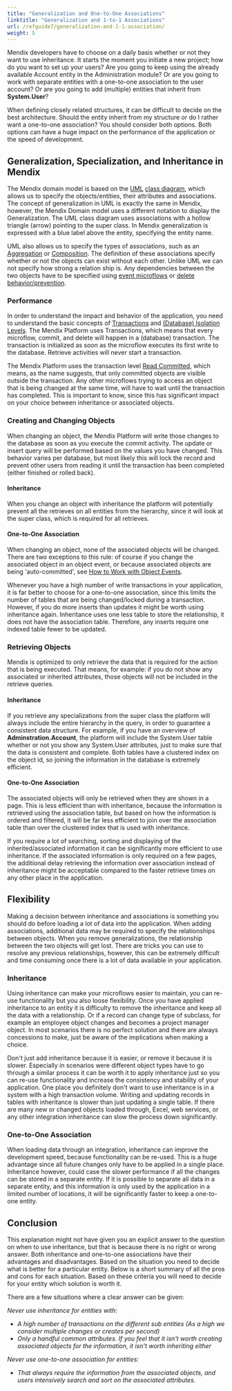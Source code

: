 ```yaml
---
title: "Generalization and One-to-One Associations"
linktitle: "Generalization and 1-to-1 Associations"
url: /refguide7/generalization-and-1-1-association/
weight: 5
---
```

Mendix developers have to choose on a daily basis whether or not they want to use inheritance. It starts the moment you initiate a new project; how do you want to set up your users? Are you going to keep using the already available Account entity in the Administration module? Or are you going to work with separate entities with a one-to-one association to the user account? Or are you going to add (multiple) entities that inherit from **System.User**?

When defining closely related structures, it can be difficult to decide on the best architecture. Should the entity inherit from my structure or do I rather want a one-to-one association? You should consider both options. Both options can have a huge impact on the performance of the application or the speed of development.

## Generalization, Specialization, and Inheritance in Mendix

The Mendix domain model is based on the [UML](https://en.wikipedia.org/wiki/Unified_Modeling_Language) [class diagram](https://en.wikipedia.org/wiki/Class_diagram), which allows us to specify the objects/entities, their attributes and associations. The concept of generalization in UML is exactly the same in Mendix, however, the Mendix Domain model uses a different notation to display the Generalization. The UML class diagram uses associations with a hollow triangle (arrow) pointing to the super class. In Mendix generalization is expressed with a blue label above the entity, specifying the entity name.

UML also allows us to specify the types of associations, such as an [Aggregation](https://en.wikipedia.org/wiki/Aggregation_(object-oriented_programming)) or [Composition](https://en.wikipedia.org/wiki/Object_composition). The definition of these associations specify whether or not the objects can exist without each other. Unlike UML we can not specify how strong a relation ship is. Any dependencies between the two objects have to be specified using [event microflows](/refguide7/event-handlers/) or [delete behavior/prevention](/refguide7/associations/).

### Performance

In order to understand the impact and behavior of the application, you need to understand the basic concepts of [Transactions](https://en.wikipedia.org/wiki/Database_transaction) and [(Database) Isolation Levels](https://en.wikipedia.org/wiki/Isolation_(database_systems)#Read_committed). The Mendix Platform uses Transactions, which means that every microflow, commit, and delete will happen in a (database) transaction. The transaction is initialized as soon as the microflow executes its first write to the database. Retrieve activities will never start a transaction.

The Mendix Platform uses the transaction level [Read Committed](https://en.wikipedia.org/wiki/Isolation_(database_systems)#Read_committed), which means, as the name suggests, that only committed objects are visible outside the transaction. Any other microflows trying to access an object that is being changed at the same time, will have to wait until the transaction has completed. This is important to know, since this has significant impact on your choice between inheritance or associated objects.

### Creating and Changing Objects

When changing an object, the Mendix Platform will write those changes to the database as soon as you execute the commit activity. The update or insert query will be performed based on the values you have changed. This behavior varies per database, but most likely this will lock the record and prevent other users from reading it until the transaction has been completed (either finished or rolled back).

#### Inheritance

When you change an object with inheritance the platform will potentially prevent all the retrieves on all entities from the hierarchy, since it will look at the super class, which is required for all retrieves.

#### One-to-One Association

When changing an object, none of the associated objects will be changed. There are two exceptions to this rule: of course if you change the associated object in an object event, or because associated objects are being 'auto-committed', see [How to Work with Object Events](/howto7/data-models/working-with-object-events/).

Whenever you have a high number of write transactions in your application, it is far better to choose for a one-to-one association, since this limits the number of tables that are being changed/locked during a transaction. However, if you do more inserts than updates it might be worth using inheritance again. Inheritance uses one less table to store the relationship, it does not have the association table. Therefore, any inserts require one indexed table fewer to be updated.

### Retrieving Objects

Mendix is optimized to only retrieve the data that is required for the action that is being executed. That means, for example: if you do not show any associated or inherited attributes, those objects will not be included in the retrieve queries.

#### Inheritance

If you retrieve any specializations from the super class the platform will always include the entire hierarchy in the query, in order to guarantee a consistent data structure. For example, if you have an overview of **Adminstration.Account**, the platform will include the System.User table whether or not you show any System.User attributes, just to make sure that the data is consistent and complete. Both tables have a clustered index on the object id, so joining the information in the database is extremely efficient.

#### One-to-One  Association

The associated objects will only be retrieved when they are shown in a page. This is less efficient than with inheritance, because the information is retrieved using the association table, but based on how the information is ordered and filtered, it will be far less efficient to join over the association table than over the clustered index that is used with inheritance.

If you require a lot of searching, sorting and displaying of the inherited/associated information it can be significantly more efficient to use inheritance. If the associated information is only required on a few pages, the additional delay retrieving the information over association instead of inheritance might be acceptable compared to the faster retrieve times on any other place in the application.

## Flexibility

Making a decision between inheritance and associations is something you should do before loading a lot of data into the application. When adding associations, additional data may be required to specify the relationships between objects. When you remove generalizations, the relationship between the two objects will get lost. There are tricks you can use to resolve any previous relationships, however, this can be extremely difficult and time consuming once there is a lot of data available in your application.

### Inheritance

Using inheritance can make your microflows easier to maintain, you can re-use functionality but you also loose flexibility. Once you have applied inheritance to an entity it is difficulty to remove the inheritance and keep all the data with a relationship. Or if a record can change type of subclass, for example an employee object changes and becomes a project manager object. In most scenarios there is no perfect solution and there are always concessions to make, just be aware of the implications when making a choice.

Don't just add inheritance because it is easier, or remove it because it is slower. Especially in scenarios were different object types have to go through a similar process it can be worth it to apply inheritance just so you can re-use functionality and increase the consistency and stability of your application. One place you definitely don't want to use inheritance is in a system with a high transaction volume. Writing and updating records in tables with inheritance is slower than just updating a single table. If there are many new or changed objects loaded through, Excel, web services, or any other integration inheritance can slow the process down significantly.

### One-to-One Association

When loading data through an integration, inheritance can improve the development speed, because functionality can be re-used. This is a huge advantage since all future changes only have to be applied in a single place. Inheritance however, could case the slower performance if all the changes can be stored in a separate entity. If it is possible to separate all data in a separate entity, and this information is only used by the application in a limited number of locations, it will be significantly faster to keep a one-to-one entity.

## Conclusion

This explanation might not have given you an explicit answer to the question on when to use inheritance, but that is because there is no right or wrong answer. Both inheritance and one-to-one associations have their advantages and disadvantages. Based on the situation you need to decide what is better for a particular entity. Below is a short summary of all the pros and cons for each situation. Based on these criteria you will need to decide for your entity which solution is worth it.

There are a few situations where a clear answer can be given:

*Never use inheritance for entities with:*

* *A high number of transactions on the different sub entities (As a high we consider multiple changes or creates per second)*
* *Only a handful common attributes. If you feel that it isn't worth creating associated objects for the information, it isn't worth inheriting either*

*Never use one-to-one association for entities:*

* *That always require the information from the associated objects, and users intensively search and sort on the associated attributes.*
